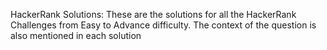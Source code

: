 HackerRank Solutions:
These are the solutions for all the HackerRank Challenges from Easy to Advance difficulty. The context of the question is also mentioned in each solution

